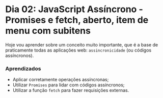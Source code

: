 # Dia 02: JavaScript Assíncrono - Promises e fetch, aberto, item de menu com subitens

Hoje vou aprender sobre um conceito muito importante, que é a base de praticamente todas as aplicações web: `assincronicidade` (ou códigos assíncronos).

### Aprendizados

- Aplicar corretamente operações assíncronas;
- Utilizar `Promises` para lidar com códigos assíncronos;
- Utilizar a função `fetch` para fazer requisições externas.
